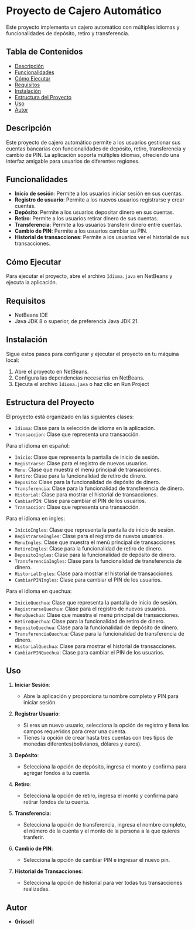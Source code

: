 # Proyecto de Cajero Automático

Este proyecto implementa un cajero automático con múltiples idiomas y funcionalidades de depósito, retiro y transferencia.

## Tabla de Contenidos

- [Descripción](#descripción)
- [Funcionalidades](#funcionalidades)
- [Cómo Ejecutar](#cómo-ejecutar)
- [Requisitos](#requisitos)
- [Instalación](#instalación)
- [Estructura del Proyecto](#estructura-del-proyecto)
- [Uso](#uso)
- [Autor](#autor)

## Descripción

Este proyecto de cajero automático permite a los usuarios gestionar sus cuentas bancarias con funcionalidades de depósito, retiro, transferencia y cambio de PIN. La aplicación soporta múltiples idiomas, ofreciendo una interfaz amigable para usuarios de diferentes regiones.

## Funcionalidades

- **Inicio de sesión**: Permite a los usuarios iniciar sesión en sus cuentas.
- **Registro de usuario**: Permite a los nuevos usuarios registrarse y crear cuentas.
- **Depósito**: Permite a los usuarios depositar dinero en sus cuentas.
- **Retiro**: Permite a los usuarios retirar dinero de sus cuentas.
- **Transferencia**: Permite a los usuarios transferir dinero entre cuentas.
- **Cambio de PIN**: Permite a los usuarios cambiar su PIN.
- **Historial de transacciones**: Permite a los usuarios ver el historial de sus transacciones.

## Cómo Ejecutar

Para ejecutar el proyecto, abre el archivo `Idioma.java` en NetBeans y ejecuta la aplicación.

## Requisitos

- NetBeans IDE
- Java JDK 8 o superior, de preferencia Java JDK 21.

## Instalación

Sigue estos pasos para configurar y ejecutar el proyecto en tu máquina local:

1. Abre el proyecto en NetBeans.
2. Configura las dependencias necesarias en NetBeans.
3. Ejecuta el archivo `Idioma.java` o haz clic en Run Project

## Estructura del Proyecto

El proyecto está organizado en las siguientes clases:


- `Idioma`: Clase para la selección de idioma en la aplicación.
- `Transaccion`: Clase que representa una transacción.

Para el idioma en español:

- `Inicio`: Clase que representa la pantalla de inicio de sesión.
- `Registrarse`: Clase para el registro de nuevos usuarios.
- `Menu`: Clase que muestra el menú principal de transacciones.
- `Retiro`: Clase para la funcionalidad de retiro de dinero.
- `Deposito`: Clase para la funcionalidad de depósito de dinero.
- `Transferencia`: Clase para la funcionalidad de transferencia de dinero.
- `Historial`: Clase para mostrar el historial de transacciones.
- `CambiarPIN`: Clase para cambiar el PIN de los usuarios.
- `Transaccion`: Clase que representa una transacción.

Para el idioma en ingles:

- `InicioIngles`: Clase que representa la pantalla de inicio de sesión.
- `RegistrarseIngles`: Clase para el registro de nuevos usuarios.
- `MenuIngles`: Clase que muestra el menú principal de transacciones.
- `RetiroIngles`: Clase para la funcionalidad de retiro de dinero.
- `DepositoIngles`: Clase para la funcionalidad de depósito de dinero.
- `TransferenciaIngles`: Clase para la funcionalidad de transferencia de dinero.
- `HistorialIngles`: Clase para mostrar el historial de transacciones.
- `CambiarPINIngles`: Clase para cambiar el PIN de los usuarios.

Para el idioma en quechua:

- `InicioQuechua`: Clase que representa la pantalla de inicio de sesión.
- `RegistrarseQuechua`: Clase para el registro de nuevos usuarios.
- `MenuQuechua`: Clase que muestra el menú principal de transacciones.
- `RetiroQuechua`: Clase para la funcionalidad de retiro de dinero.
- `DepositoQuechua`: Clase para la funcionalidad de depósito de dinero.
- `TransferenciaQuechua`: Clase para la funcionalidad de transferencia de dinero.
- `HistorialQuechua`: Clase para mostrar el historial de transacciones.
- `CambiarPINQuechua`: Clase para cambiar el PIN de los usuarios.

## Uso

1. **Iniciar Sesión**:
   - Abre la aplicación y proporciona tu nombre completo y PIN para iniciar sesión.
   
2. **Registrar Usuario**:
   - Si eres un nuevo usuario, selecciona la opción de registro y llena los campos requeridos para crear una cuenta.
   - Tienes la opción de crear hasta tres cuentas con tres tipos de monedas diferentes(bolivianos, dólares y euros).

3. **Depósito**:
   - Selecciona la opción de depósito, ingresa el monto y confirma para agregar fondos a tu cuenta.

4. **Retiro**:
   - Selecciona la opción de retiro, ingresa el monto y confirma para retirar fondos de tu cuenta.

5. **Transferencia**:
   - Selecciona la opción de transferencia, ingresa el nombre completo, el número de la cuenta y el monto de la persona a la que quieres tranferir.

6. **Cambio de PIN**:
   - Selecciona la opción de cambiar PIN e ingresar el nuevo pin.

7. **Historial de Transacciones**:
   - Selecciona la opción de historial para ver todas tus transacciones realizadas.


## Autor

- **Grissell**

